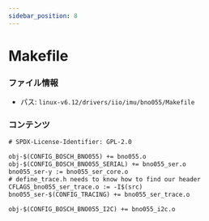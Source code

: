 ```yaml
---
sidebar_position: 8
---
```

# Makefile

### ファイル情報

- パス: `linux-v6.12/drivers/iio/imu/bno055/Makefile`

### コンテンツ

```txt
# SPDX-License-Identifier: GPL-2.0

obj-$(CONFIG_BOSCH_BNO055) += bno055.o
obj-$(CONFIG_BOSCH_BNO055_SERIAL) += bno055_ser.o
bno055_ser-y := bno055_ser_core.o
# define_trace.h needs to know how to find our header
CFLAGS_bno055_ser_trace.o := -I$(src)
bno055_ser-$(CONFIG_TRACING) += bno055_ser_trace.o

obj-$(CONFIG_BOSCH_BNO055_I2C) += bno055_i2c.o

```
